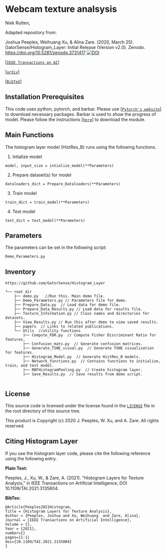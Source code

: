 # Webcam texture analsysis

Niek Rutten,

Adapted repository from:

Joshua Peeples, Weihuang Xu, & Alina Zare. 
(2020, March 25). GatorSense/Histogram_Layer: Initial Release (Version v2.0). 
Zenodo. https://doi.org/10.5281/zenodo.3731417
[![DOI](https://zenodo.org/badge/DOI/10.5281/zenodo.3731417.svg)](https://doi.org/10.5281/zenodo.3731417)

[[`IEEE Transactions on AI`](https://ieeexplore.ieee.org/document/9652037)]

[[`arXiv`](https://arxiv.org/abs/2001.00215)]

[[`BibTeX`](#CitingHist)]


## Installation Prerequisites

This code uses python, pytorch, and barbar. 
Please use [[`Pytorch's website`](https://pytorch.org/get-started/locally/)] to download necessary packages.
Barbar is used to show the progress of model. Please follow the instructions [[`here`](https://github.com/yusugomori/barbar)]
to download the module.


## Main Functions

The histogram layer model (HistRes_B) runs using the following functions. 

1. Intialize model  

```model, input_size = intialize_model(**Parameters)```

2. Prepare dataset(s) for model

 ```dataloaders_dict = Prepare_Dataloaders(**Parameters)```

3. Train model 

```train_dict = train_model(**Parameters)```

4. Test model

```test_dict = test_model(**Parameters)```


## Parameters
The parameters can be set in the following script:

```Demo_Parameters.py```

## Inventory

```
https://github.com/GatorSense/Histogram_Layer

└── root dir
    ├── demo.py   //Run this. Main demo file.
    ├── Demo_Parameters.py // Parameters file for demo.
    ├── Prepare_Data.py  // Load data for demo file.
    ├── Prepare_Data_Results.py // Load data for results file.
    ├── Texture_Information.py // Class names and directories for datasets.
    ├── View_Results.py // Run this after demo to view saved results.
    ├── papers  // Links to related publications.
    └── Utils  //utility functions
        ├── Compute_FDR.py  // Compute Fisher Discriminant Ratio for features.
        ├── Confusion_mats.py  // Generate confusion matrices.
        ├── Generate_TSNE_visual.py  // Generate TSNE visualization for features.
        ├── Histogram_Model.py  // Generate HistRes_B models.
        ├── Network_functions.py  // Contains functions to initialize, train, and test model. 
        ├── RBFHistogramPooling.py  // Create histogram layer. 
        ├── Save_Results.py  // Save results from demo script.
     
```

## License

This source code is licensed under the license found in the [`LICENSE`](LICENSE) file in the root directory of this source tree.

This product is Copyright (c) 2020 J. Peeples, W. Xu, and A. Zare. All rights reserved.

## <a name="CitingHist"></a>Citing Histogram Layer

If you use the histogram layer code, please cite the following reference using the following entry.

**Plain Text:**

Peeples, J., Xu, W., & Zare, A. (2021). "Histogram Layers for Texture Analysis," 
in IEEE Transactions on Artificial Intelligence, DOI 10.1109/TAI.2021.3135804.

**BibTex:**
```
@Article{Peeples2021Histogram,
Title = {Histogram Layers for Texture Analysis},
Author = {Peeples, Joshua and Xu, Weihuang  and Zare, Alina},
Journal = {IEEE Transactions on Artificial Intelligence},
Volume = {},
Year = {2021},
number={}
pages={1-1}
doi={10.1109/TAI.2021.3135804}
}
```

